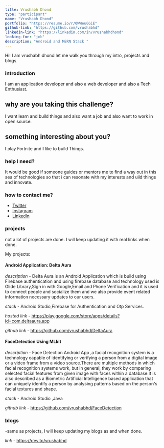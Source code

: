```yaml
---
title: Vrushabh Dhond
type: "participant"
name: "Vrushabh Dhond"
portfolio: "https://resume.io/r/0WWeuGGiE"
github-link: "https://github.com/vrushabhd"
linkedin-link: "https://linkedin.com/in/vrushabhdhond"
looking-for: "job"
description: "Android and MERN Stack "
---
```


Hi! I am vrushabh dhond let me walk you through my intro, projects and blogs.

### introduction

I am an application developer and also a  web developer and also a Tech Enthusiast.

## why are you taking this challenge?

I want learn and build things and also want a job and also want to work in open source.

## something interesting about you?

I play Fortnite and I like to build Things.

### help I need?

It would be good if someone guides or mentors me to find a way out in this sea of technologies so that i can resonate with my interests and uild things and innovate.

### how to contact me?

- [Twitter](https://twitter.com/vrushabhdhond)
- [Instagram](https://www.instagram.com/vrushabh_dhond/)
- [LinkedIn](https://linkedin.com/in/vrushabhdhond)

### projects

not a lot of projects are done. I will keep updating it with real links when done.

My projects:

#### Android Application: Delta Aura
_description_ - Delta Aura is  an Android Application which is build using Firebase authentication and using firebase database and technology used is Glide Library,Sign in with Google,Email and Phone Verification and  it is used to connect people and socialize them and we also provide event related information  necessary updates to  our users.

_stack_ - Android Studio,Firebase for Authentication and Otp Services.

_hosted link_ - https://play.google.com/store/apps/details?id=com.deltaaura.app

_github link_ - https://github.com/vrushabhd/DeltaAura

#### FaceDetection Using MLkit

_description_ - Face Detection Android App ,a facial recognition system is a technology capable of identifying or verifying a person from a digital image or a video frame from a video source.There are multiple methods in which facial recognition systems work, but in general, they work by comparing selected facial features from given image with faces within a database.It is also described as a Biometric Artificial Intelligence based application that can uniquely identify a person by analysing patterns based on the person's facial textures and shape.

_stack_ - Android Studio ,Java 

_github link_ - https://github.com/vrushabhd/FaceDetection

### blogs

 -same as projects, I will keep updating my blogs as and when done.


_link_ - https://dev.to/vrushabhd

